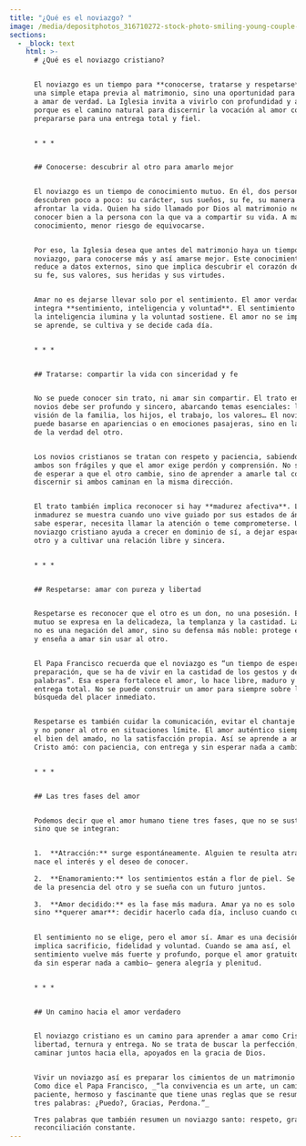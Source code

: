 ```yaml
---
title: "¿Qué es el noviazgo? "
image: /media/depositphotos_316710272-stock-photo-smiling-young-couple-looking-each.jpg
sections:
  - _block: text
    html: >-
      # ¿Qué es el noviazgo cristiano?


      El noviazgo es un tiempo para **conocerse, tratarse y respetarse**. No es
      una simple etapa previa al matrimonio, sino una oportunidad para aprender
      a amar de verdad. La Iglesia invita a vivirlo con profundidad y alegría,
      porque es el camino natural para discernir la vocación al amor conyugal y
      prepararse para una entrega total y fiel.


      * * *


      ## Conocerse: descubrir al otro para amarlo mejor


      El noviazgo es un tiempo de conocimiento mutuo. En él, dos personas se
      descubren poco a poco: su carácter, sus sueños, su fe, su manera de
      afrontar la vida. Quien ha sido llamado por Dios al matrimonio necesita
      conocer bien a la persona con la que va a compartir su vida. A mayor
      conocimiento, menor riesgo de equivocarse.


      Por eso, la Iglesia desea que antes del matrimonio haya un tiempo de
      noviazgo, para conocerse más y así amarse mejor. Este conocimiento no se
      reduce a datos externos, sino que implica descubrir el corazón del otro:
      su fe, sus valores, sus heridas y sus virtudes.


      Amar no es dejarse llevar solo por el sentimiento. El amor verdadero
      integra **sentimiento, inteligencia y voluntad**. El sentimiento enciende,
      la inteligencia ilumina y la voluntad sostiene. El amor no se improvisa:
      se aprende, se cultiva y se decide cada día.


      * * *


      ## Tratarse: compartir la vida con sinceridad y fe


      No se puede conocer sin trato, ni amar sin compartir. El trato entre los
      novios debe ser profundo y sincero, abarcando temas esenciales: la fe, la
      visión de la familia, los hijos, el trabajo, los valores… El noviazgo no
      puede basarse en apariencias o en emociones pasajeras, sino en la búsqueda
      de la verdad del otro.


      Los novios cristianos se tratan con respeto y paciencia, sabiendo que
      ambos son frágiles y que el amor exige perdón y comprensión. No se trata
      de esperar a que el otro cambie, sino de aprender a amarle tal como es, y
      discernir si ambos caminan en la misma dirección.


      El trato también implica reconocer si hay **madurez afectiva**. La
      inmadurez se muestra cuando uno vive guiado por sus estados de ánimo, no
      sabe esperar, necesita llamar la atención o teme comprometerse. Un
      noviazgo cristiano ayuda a crecer en dominio de sí, a dejar espacio al
      otro y a cultivar una relación libre y sincera.


      * * *


      ## Respetarse: amar con pureza y libertad


      Respetarse es reconocer que el otro es un don, no una posesión. El respeto
      mutuo se expresa en la delicadeza, la templanza y la castidad. La castidad
      no es una negación del amor, sino su defensa más noble: protege el corazón
      y enseña a amar sin usar al otro.


      El Papa Francisco recuerda que el noviazgo es “un tiempo de espera y de
      preparación, que se ha de vivir en la castidad de los gestos y de las
      palabras”. Esa espera fortalece el amor, lo hace libre, maduro y capaz de
      entrega total. No se puede construir un amor para siempre sobre la
      búsqueda del placer inmediato.


      Respetarse es también cuidar la comunicación, evitar el chantaje emocional
      y no poner al otro en situaciones límite. El amor auténtico siempre busca
      el bien del amado, no la satisfacción propia. Así se aprende a amar como
      Cristo amó: con paciencia, con entrega y sin esperar nada a cambio.


      * * *


      ## Las tres fases del amor


      Podemos decir que el amor humano tiene tres fases, que no se sustituyen,
      sino que se integran:


      1.  **Atracción:** surge espontáneamente. Alguien te resulta atractivo;
      nace el interés y el deseo de conocer.
          
      2.  **Enamoramiento:** los sentimientos están a flor de piel. Se disfruta
      de la presencia del otro y se sueña con un futuro juntos.
          
      3.  **Amor decidido:** es la fase más madura. Amar ya no es solo sentir,
      sino **querer amar**: decidir hacerlo cada día, incluso cuando cuesta.
          

      El sentimiento no se elige, pero el amor sí. Amar es una decisión que
      implica sacrificio, fidelidad y voluntad. Cuando se ama así, el
      sentimiento vuelve más fuerte y profundo, porque el amor gratuito —que se
      da sin esperar nada a cambio— genera alegría y plenitud.


      * * *


      ## Un camino hacia el amor verdadero


      El noviazgo cristiano es un camino para aprender a amar como Cristo: con
      libertad, ternura y entrega. No se trata de buscar la perfección, sino de
      caminar juntos hacia ella, apoyados en la gracia de Dios.


      Vivir un noviazgo así es preparar los cimientos de un matrimonio sólido.
      Como dice el Papa Francisco, _“la convivencia es un arte, un camino
      paciente, hermoso y fascinante que tiene unas reglas que se resumen en
      tres palabras: ¿Puedo?, Gracias, Perdona.”_  

      Tres palabras que también resumen un noviazgo santo: respeto, gratitud y
      reconciliación constante.
---
```

